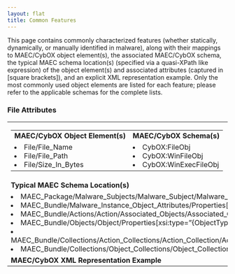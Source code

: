 ```yaml
---
layout: flat
title: Common Features
---
```


This page contains commonly characterized features (whether statically, dynamically, or manually identified in malware), along with their mappings to MAEC/CybOX object element(s), the associated MAEC/CybOX schema, the typical MAEC schema location(s) (specified via a quasi-XPath like expression) of the object element(s) and associated attributes (captured in [square brackets]), and an explicit XML representation example. Only the most commonly used object elements are listed for each feature; please refer to the applicable schemas for the complete lists.

### File Attributes

<table style="width:100%" th{background-color:blue; color:white;}>
  <tr>
    <td>
	  <table>
	    <tr>
		   <td><b>MAEC/CybOX Object Element(s)</b></td>
		   <td><b>MAEC/CybOX Schema(s)</b></td>
		</tr>
		<tr>
		   <td>
		     <list>
		       <li> File/File_Name
			   <li> File/File_Path
			   <li> File/Size_In_Bytes
			 </list>
		   </td>
		   <td>
		     <list>
		       <li> CybOX:FileObj
			   <li> CybOX:WinFileObj
			   <li> CybOX:WinExecFileObj
		     </list>
		   </td>
		 </tr>
	  </table>
	</td>
  </tr>
  <tr>
    <td><b>Typical MAEC Schema Location(s)</b></td>
  </tr>
  <tr>
    <td>
    <list>
	  <li> MAEC_Package/Malware_Subjects/Malware_Subject/Malware_Subject/Malware_Instance_Object_Attributes/Properties[xsi:type=”{ObjectType}”]
	  <li>MAEC_Bundle/Malware_Instance_Object_Attributes/Properties[xsi:type=”{ObjectType}”]
	  <li>MAEC_Bundle/Actions/Action/Associated_Objects/Associated_Object/Properties[xsi:type=”{ObjectType}”]
	  <li>MAEC_Bundle/Objects/Object/Properties[xsi:type=”{ObjectType}”] <li>MAEC_Bundle/Collections/Action_Collections/Action_Collection/Action_List/Action/Associated_Objects/Associated_Object/Properties[xsi:type=”{ObjectType}”]
	  <li>MAEC_Bundle/Collections/Object_Collections/Object_Collection/Object_List/Object/Properties[xsi:type=”{ObjectType}”]
	</list>
	</td>
  </tr>
  <tr>
    <td><b>MAEC/CybOX XML Representation Example</b></td>
  </tr>
  <tr>
  
  </tr>
</table>
    	
		   
